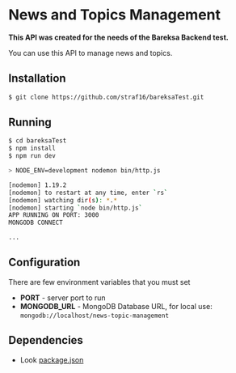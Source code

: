 # News and Topics Management

**This API was created for the needs of the Bareksa Backend test.**

You can use this API to manage news and topics.

## Installation

```bash
$ git clone https://github.com/straf16/bareksaTest.git
```

## Running

```bash
$ cd bareksaTest
$ npm install
$ npm run dev

> NODE_ENV=development nodemon bin/http.js

[nodemon] 1.19.2
[nodemon] to restart at any time, enter `rs`
[nodemon] watching dir(s): *.*
[nodemon] starting `node bin/http.js`
APP RUNNING ON PORT: 3000
MONGODB CONNECT

...
```

## Configuration

There are few environment variables that you must set

- **PORT** - server port to run
- **MONGODB_URL** - MongoDB Database URL, for local use: `mongodb://localhost/news-topic-management`

## Dependencies

- Look [package.json](https://github.com/straf16/bareksaTest/blob/master/package.json)